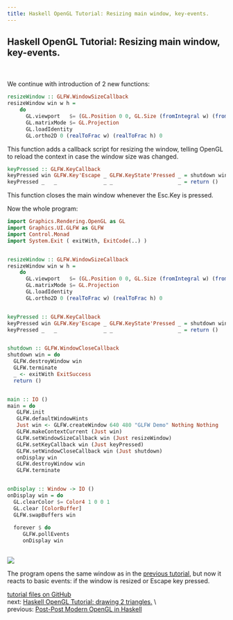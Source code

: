 ```yaml
---
title: Haskell OpenGL Tutorial: Resizing main window, key-events.
---
```


## Haskell OpenGL Tutorial: Resizing main window, key-events.
\
\
We continue with introduction of 2 new functions:

``` haskell
resizeWindow :: GLFW.WindowSizeCallback
resizeWindow win w h =
    do
      GL.viewport   $= (GL.Position 0 0, GL.Size (fromIntegral w) (fromIntegral h))
      GL.matrixMode $= GL.Projection
      GL.loadIdentity
      GL.ortho2D 0 (realToFrac w) (realToFrac h) 0

```
This function adds a callback script for resizing the window, telling OpenGL to reload the context in case the window size was changed.


``` haskell
keyPressed :: GLFW.KeyCallback 
keyPressed win GLFW.Key'Escape _ GLFW.KeyState'Pressed _ = shutdown win
keyPressed _   _               _ _                     _ = return ()

```
This function closes the main window whenever the Esc.Key is pressed.

Now the whole program:

``` haskell
import Graphics.Rendering.OpenGL as GL
import Graphics.UI.GLFW as GLFW
import Control.Monad
import System.Exit ( exitWith, ExitCode(..) )


resizeWindow :: GLFW.WindowSizeCallback
resizeWindow win w h =
    do
      GL.viewport   $= (GL.Position 0 0, GL.Size (fromIntegral w) (fromIntegral h))
      GL.matrixMode $= GL.Projection
      GL.loadIdentity
      GL.ortho2D 0 (realToFrac w) (realToFrac h) 0


keyPressed :: GLFW.KeyCallback 
keyPressed win GLFW.Key'Escape _ GLFW.KeyState'Pressed _ = shutdown win
keyPressed _   _               _ _                     _ = return ()


shutdown :: GLFW.WindowCloseCallback
shutdown win = do
  GLFW.destroyWindow win
  GLFW.terminate
  _ <- exitWith ExitSuccess
  return ()


main :: IO ()
main = do
   GLFW.init
   GLFW.defaultWindowHints
   Just win <- GLFW.createWindow 640 480 "GLFW Demo" Nothing Nothing
   GLFW.makeContextCurrent (Just win)
   GLFW.setWindowSizeCallback win (Just resizeWindow)
   GLFW.setKeyCallback win (Just keyPressed)
   GLFW.setWindowCloseCallback win (Just shutdown)
   onDisplay win
   GLFW.destroyWindow win
   GLFW.terminate


onDisplay :: Window -> IO ()
onDisplay win = do
  GL.clearColor $= Color4 1 0 0 1
  GL.clear [ColorBuffer]
  GLFW.swapBuffers win
  
  forever $ do
     GLFW.pollEvents
     onDisplay win
     
```

![](../images/tutorial00.png)

The program opens the same window as in the [previous tutorial](https://github.com/madjestic/Haskell-OpenGL-Tutorial/tree/master/tutorial01),
but now it reacts to basic events: if the window is resized or Escape key pressed.


[tutorial files on GitHub](https://github.com/madjestic/Haskell-OpenGL-Tutorial/tree/master/tutorial01)
\
next: [Haskell OpenGL Tutorial: drawing 2 triangles.](../posts/2013-12-30-post-post-modern-opengl-in-haskell-3.html)
\			 
previous: [Post-Post Modern OpenGL in Haskell](../posts/2013-12-30-post-post-modern-opengl-in-haskell-1.html)

